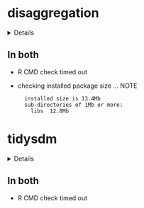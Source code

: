 # disaggregation

<details>

* Version: 0.4.0
* GitHub: NA
* Source code: https://github.com/cran/disaggregation
* Date/Publication: 2024-10-02 20:40:03 UTC
* Number of recursive dependencies: 100

Run `revdepcheck::revdep_details(, "disaggregation")` for more info

</details>

## In both

*   R CMD check timed out
    

*   checking installed package size ... NOTE
    ```
      installed size is 13.4Mb
      sub-directories of 1Mb or more:
        libs  12.8Mb
    ```

# tidysdm

<details>

* Version: 0.9.5
* GitHub: https://github.com/EvolEcolGroup/tidysdm
* Source code: https://github.com/cran/tidysdm
* Date/Publication: 2024-06-23 19:40:02 UTC
* Number of recursive dependencies: 180

Run `revdepcheck::revdep_details(, "tidysdm")` for more info

</details>

## In both

*   R CMD check timed out
    

